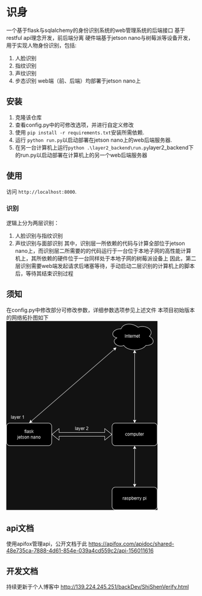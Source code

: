 # 识身

一个基于flask与sqlalchemy的身份识别系统的web管理系统的后端接口
基于restful api理念开发，前后端分离
硬件端基于jetson nano与树莓派等设备开发，用于实现人物身份识别，包括:
1. 人脸识别 
2. 指纹识别
3. 声纹识别
4. 步态识别
web端（前、后端）均部署于jetson nano上

## 安装

1. 克隆该仓库
2. 查看config.py中的可修改选项，并进行自定义修改
3. 使用 `pip install -r requirements.txt`安装所需依赖.
4. 运行 `python run.py`以启动部署在jetson nano上的web后端服务器.
5. 在另一台计算机上运行`python .\layer2_backend\run.py`layer2_backend下的run.py以启动部署在计算机上的另一个web后端服务器


## 使用

访问 `http://localhost:8000`.

### 识别
逻辑上分为两层识别：
1. 人脸识别与指纹识别
2. 声纹识别与面部识别
其中，识别层一所依赖的代码与计算全部位于jetson nano上，而识别层二所需要的的代码运行于一台位于本地子网的高性能计算机上，其所依赖的硬件位于一台同样处于本地子网的树莓派设备上
因此，第二层识别需要web端发起请求后堵塞等待，手动启动二层识别的计算机上的脚本后，等待其结束识别过程

## 须知

在config.py中修改部分可修改参数，详细参数选项参见上述文件
本项目初始版本的网络拓扑图如下
![网络拓扑](./shishen_network.drawio.png)

## api文档

使用apifox管理api，公开文档于此
https://apifox.com/apidoc/shared-48e735ca-7888-4d61-854e-039a4cd559c2/api-156011616

## 开发文档

持续更新于个人博客中
http://139.224.245.251/backDev/ShiShenVerify.html